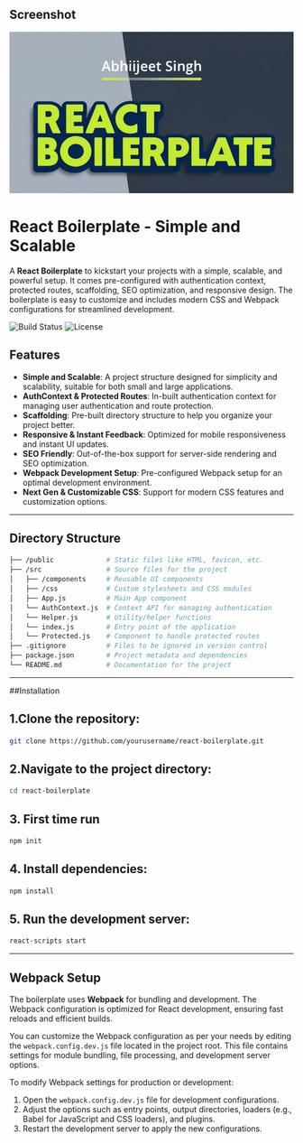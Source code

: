 ## Screenshot

![Project Screenshot](./public/images/react-boilerplate.jpg)

# React Boilerplate - Simple and Scalable

A **React Boilerplate** to kickstart your projects with a simple, scalable, and powerful setup. It comes pre-configured with authentication context, protected routes, scaffolding, SEO optimization, and responsive design. The boilerplate is easy to customize and includes modern CSS and Webpack configurations for streamlined development.

![Build Status](https://img.shields.io/badge/build-passing-brightgreen)
![License](https://img.shields.io/badge/license-MIT-blue)

## Features

- **Simple and Scalable**: A project structure designed for simplicity and scalability, suitable for both small and large applications.
- **AuthContext & Protected Routes**: In-built authentication context for managing user authentication and route protection.
- **Scaffolding**: Pre-built directory structure to help you organize your project better.
- **Responsive & Instant Feedback**: Optimized for mobile responsiveness and instant UI updates.
- **SEO Friendly**: Out-of-the-box support for server-side rendering and SEO optimization.
- **Webpack Development Setup**: Pre-configured Webpack setup for an optimal development environment.
- **Next Gen & Customizable CSS**: Support for modern CSS features and customization options.

---

## Directory Structure

```bash
├── /public             # Static files like HTML, favicon, etc.
├── /src                # Source files for the project
│   ├── /components     # Reusable UI components
│   ├── /css            # Custom stylesheets and CSS modules
│   ├── App.js          # Main App component
│   └── AuthContext.js  # Context API for managing authentication
│   └── Helper.js       # Utility/helper functions
│   └── index.js        # Entry point of the application
│   └── Protected.js    # Component to handle protected routes
├── .gitignore          # Files to be ignored in version control
├── package.json        # Project metadata and dependencies
└── README.md           # Documentation for the project
```
---

##Installation
## 1.Clone the repository:
```bash
git clone https://github.com/yourusername/react-boilerplate.git
```
## 2.Navigate to the project directory:
```bash
cd react-boilerplate
```
## 3. First time run
```bash 
npm init
```
## 4. Install dependencies:
```bash 
npm install
```
## 5. Run the development server:
```bash 
react-scripts start
```
---

## Webpack Setup

The boilerplate uses **Webpack** for bundling and development. The Webpack configuration is optimized for React development, ensuring fast reloads and efficient builds. 

You can customize the Webpack configuration as per your needs by editing the `webpack.config.dev.js` file located in the project root. This file contains settings for module bundling, file processing, and development server options.

To modify Webpack settings for production or development:

1. Open the `webpack.config.dev.js` file for development configurations.
2. Adjust the options such as entry points, output directories, loaders (e.g., Babel for JavaScript and CSS loaders), and plugins.
3. Restart the development server to apply the new configurations. 




